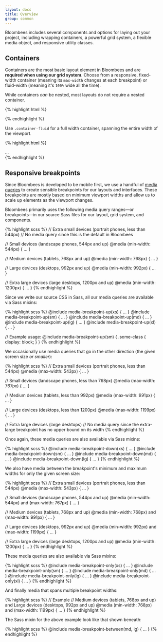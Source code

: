 ```yaml
---
layout: docs
title: Overview
group: common
---
```


Bloombees includes several components and options for laying out your project, including wrapping containers, a powerful grid system, a flexible media object, and responsive utility classes.

## Containers

Containers are the most basic layout element in Bloombees and are **required when using our grid system**. Choose from a responsive, fixed-width container (meaning its `max-width` changes at each breakpoint) or fluid-width (meaning it's `100%` wide all the time).

While containers *can* be nested, most layouts do not require a nested container.

<div class="bd-example">
  <div class="bd-example-container">
    <div class="bd-example-container-header"></div>
    <div class="bd-example-container-sidebar"></div>
    <div class="bd-example-container-body"></div>
  </div>
</div>

{% highlight html %}
<div class="container">
  <!-- Content here -->
</div>
{% endhighlight %}

Use `.container-fluid` for a full width container, spanning the entire width of the viewport.

<div class="bd-example">
  <div class="bd-example-container bd-example-container-fluid">
    <div class="bd-example-container-header"></div>
    <div class="bd-example-container-sidebar"></div>
    <div class="bd-example-container-body"></div>
  </div>
</div>

{% highlight html %}
<div class="container-fluid">
  ...
</div>
{% endhighlight %}


## Responsive breakpoints

Since Bloombees is developed to be mobile first, we use a handful of [media queries](https://developer.mozilla.org/en-US/docs/Web/Guide/CSS/Media_queries) to create sensible breakpoints for our layouts and interfaces. These breakpoints are mostly based on minimum viewport widths and allow us to scale up elements as the viewport changes.

Bloombees primarily uses the following media query ranges—or breakpoints—in our source Sass files for our layout, grid system, and components.

{% highlight scss %}
// Extra small devices (portrait phones, less than 544px)
// No media query since this is the default in Bloombees

// Small devices (landscape phones, 544px and up)
@media (min-width: 544px) { ... }

// Medium devices (tablets, 768px and up)
@media (min-width: 768px) { ... }

// Large devices (desktops, 992px and up)
@media (min-width: 992px) { ... }

// Extra large devices (large desktops, 1200px and up)
@media (min-width: 1200px) { ... }
{% endhighlight %}

Since we write our source CSS in Sass, all our media queries are available via Sass mixins:

{% highlight scss %}
@include media-breakpoint-up(xs) { ... }
@include media-breakpoint-up(sm) { ... }
@include media-breakpoint-up(md) { ... }
@include media-breakpoint-up(lg) { ... }
@include media-breakpoint-up(xl) { ... }

// Example usage:
@include media-breakpoint-up(sm) {
  .some-class {
    display: block;
  }
}
{% endhighlight %}

We occasionally use media queries that go in the other direction (the given screen size *or smaller*):

{% highlight scss %}
// Extra small devices (portrait phones, less than 544px)
@media (max-width: 543px) { ... }

// Small devices (landscape phones, less than 768px)
@media (max-width: 767px) { ... }

// Medium devices (tablets, less than 992px)
@media (max-width: 991px) { ... }

// Large devices (desktops, less than 1200px)
@media (max-width: 1199px) { ... }

// Extra large devices (large desktops)
// No media query since the extra-large breakpoint has no upper bound on its width
{% endhighlight %}

Once again, these media queries are also available via Sass mixins:

{% highlight scss %}
@include media-breakpoint-down(xs) { ... }
@include media-breakpoint-down(sm) { ... }
@include media-breakpoint-down(md) { ... }
@include media-breakpoint-down(lg) { ... }
{% endhighlight %}

We also have media between the breakpoint's minimum and maximum widths for only the given screen size:

{% highlight scss %}
// Extra small devices (portrait phones, less than 544px)
@media (max-width: 543px) { ... }

// Small devices (landscape phones, 544px and up)
@media (min-width: 544px) and (max-width: 767px) { ... }

// Medium devices (tablets, 768px and up)
@media (min-width: 768px) and (max-width: 991px) { ... }

// Large devices (desktops, 992px and up)
@media (min-width: 992px) and (max-width: 1199px) { ... }

// Extra large devices (large desktops, 1200px and up)
@media (min-width: 1200px) { ... }
{% endhighlight %}

These media queries are also available via Sass mixins:

{% highlight scss %}
@include media-breakpoint-only(xs) { ... }
@include media-breakpoint-only(sm) { ... }
@include media-breakpoint-only(md) { ... }
@include media-breakpoint-only(lg) { ... }
@include media-breakpoint-only(xl) { ... }
{% endhighlight %}

And finally media that spans multiple breakpoint widths:

{% highlight scss %}
// Example
// Medium devices (tablets, 768px and up) and  Large devices (desktops, 992px and up)
@media (min-width: 768px) and (max-width: 1199px) { ... }
{% endhighlight %}

The Sass mixin for the above example look like that shown beneath:

{% highlight scss %}
@include media-breakpoint-between(md, lg) { ... }
{% endhighlight %}
